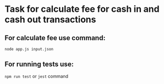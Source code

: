 # Task for calculate fee for cash in and cash out transactions 

## For calculate fee use command:

```node app.js input.json```

## For running tests use:

```npm run test``` or ```jest``` command
